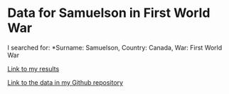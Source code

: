 # Data for Samuelson in First World War
I searched for: *Surname: Samuelson, Country: Canada, War: First World War

[Link to my results](http://www.cwgc.org/find-war-dead.aspx)

[Link to the data in my Github repository](https://github.com/CodySamuelson/hist3814o/blob/master/CasualtySearch_Samuelson.csv)
